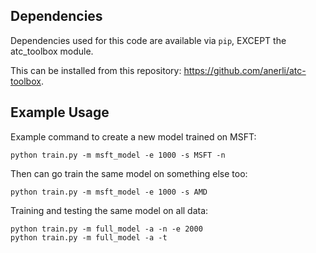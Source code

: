 ## Dependencies
Dependencies used for this code are available via `pip`, EXCEPT the atc_toolbox module.

This can be installed from this repository:  https://github.com/anerli/atc-toolbox.

## Example Usage

Example command to create a new model trained on MSFT:
```
python train.py -m msft_model -e 1000 -s MSFT -n
```

Then can go train the same model on something else too:
```
python train.py -m msft_model -e 1000 -s AMD
```

Training and testing the same model on all data:
```
python train.py -m full_model -a -n -e 2000
python train.py -m full_model -a -t 
```